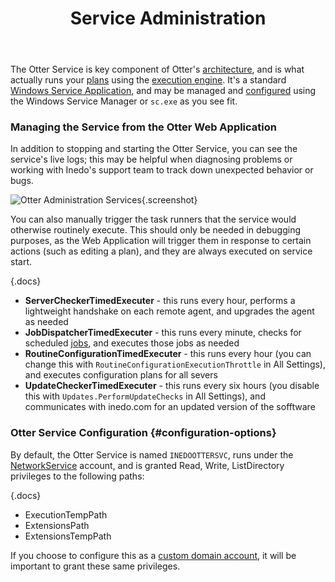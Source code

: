 ﻿---
title: Service Administration
keywords: otter,service
---

The Otter Service is key component of Otter's [architecture](/docs/otter/installation/architecture), and is what actually runs your [plans](../../core-concepts/plans) using the [execution engine](/docs/otter/execution-engine/overview). It's a standard [Windows Service Application](https://msdn.microsoft.com/en-us/library/windows/desktop/ms685141(v=vs.85).aspx), and may be managed and [configured](#configuration-options) using the Windows Service Manager or `sc.exe` as you see fit.

### Managing the Service from the Otter Web Application

In addition to stopping and starting the Otter Service, you can see the service's live logs; this may be helpful when diagnosing problems or working with Inedo's support team to track down unexpected behavior or bugs.

![Otter Administration Services](/resources/documentation/otter/otter-service.png){.screenshot}

You can also manually trigger the task runners that the service would otherwise routinely execute. This should only be needed in debugging purposes, as the Web Application will trigger them in response to certain actions (such as editing a plan), and they are always executed on service start.

{.docs}
- **ServerCheckerTimedExecuter** - this runs every hour, performs a lightweight handshake on each remote agent, and upgrades the agent as needed
- **JobDispatcherTimedExecuter** - this runs every minute, checks for scheduled [jobs](/docs/otter/core-concepts/jobs), and executes those jobs as needed
- **RoutineConfigurationTimedExecuter** - this runs every hour (you can change this with `RoutineConfigurationExecutionThrottle` in All Settings), and executes configuration plans for all severs
- **UpdateCheckerTimedExecuter** - this runs every six hours (you disable this with `Updates.PerformUpdateChecks` in All Settings), and communicates with inedo.com for an updated version of the sofftware

### Otter Service Configuration {#configuration-options}

By default, the Otter Service is named `INEDOOTTERSVC`, runs under the [NetworkService](https://msdn.microsoft.com/en-us/library/windows/desktop/ms684272(v=vs.85).aspx) account, and is granted Read, Write, ListDirectory privileges to the following paths:

{.docs}
- ExecutionTempPath
- ExtensionsPath
- ExtensionsTempPath

If you choose to configure this as a [custom domain account](https://inedo.com/support/kb/1077), it will be important to grant these same privileges.
